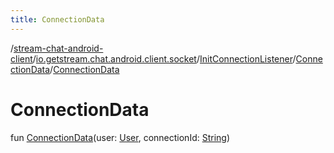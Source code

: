 ```yaml
---
title: ConnectionData
---
```

/[stream-chat-android-client](../../../index.md)/[io.getstream.chat.android.client.socket](../../index.md)/[InitConnectionListener](../index.md)/[ConnectionData](index.md)/[ConnectionData](ConnectionData.md)  
  
  
  
# ConnectionData  
fun [ConnectionData](ConnectionData.md)(user: [User](../../../io.getstream.chat.android.client.models/User/index.md), connectionId: [String](https://kotlinlang.org/api/latest/jvm/stdlib/kotlin/-string/index.html))

